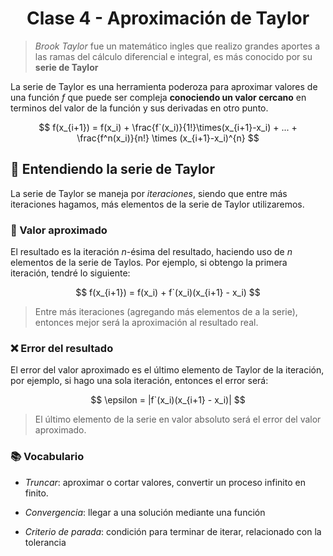 <h1 align='center'>Clase 4 - Aproximación de Taylor</h1>


> _Brook Taylor_ fue un matemático ingles que realizo grandes aportes a las ramas del cálculo diferencial e integral, es más conocido por su **serie de Taylor**

La serie de Taylor es una herramienta poderoza para aproximar valores de una función $f$ que puede ser compleja **conociendo un valor cercano** en terminos del valor de la función y sus derivadas en otro punto.

$$
f(x_{i+1}) = f(x_i) + \frac{f`(x_i)}{1!}\times(x_{i+1}-x_i) + ... + \frac{f^n(x_i)}{n!} \times (x_{i+1}-x_i)^{n}
$$

## 🧠 Entendiendo la serie de Taylor

La serie de Taylor se maneja por _iteraciones_, siendo que entre más iteraciones hagamos, más elementos de la serie de Taylor utilizaremos.

### 📱 Valor aproximado

El resultado es la iteración $n$-ésima del resultado, haciendo uso de $n$ elementos de la serie de Taylos. Por ejemplo, si obtengo la primera iteración, tendré lo siguiente:

$$
f(x_{i+1}) = f(x_i) + f`(x_i)(x_{i+1} - x_i)
$$

> Entre más iteraciones (agregando más elementos de a la serie), entonces mejor será la aproximación al resultado real.

### ❌ Error del resultado

El error del valor aproximado es el último elemento de Taylor de la iteración, por ejemplo, si hago una sola iteración, entonces el error será:

$$
\epsilon = |f`(x_i)(x_{i+1} - x_i)|
$$

> El último elemento de la serie en valor absoluto será el error del valor aproximado.

### 📚 Vocabulario

-  _Truncar_: aproximar o cortar valores, convertir un proceso infinito en finito.

-  _Convergencia_: llegar a una solución mediante una función

-  _Criterio de parada_: condición para terminar de iterar, relacionado con la tolerancia

